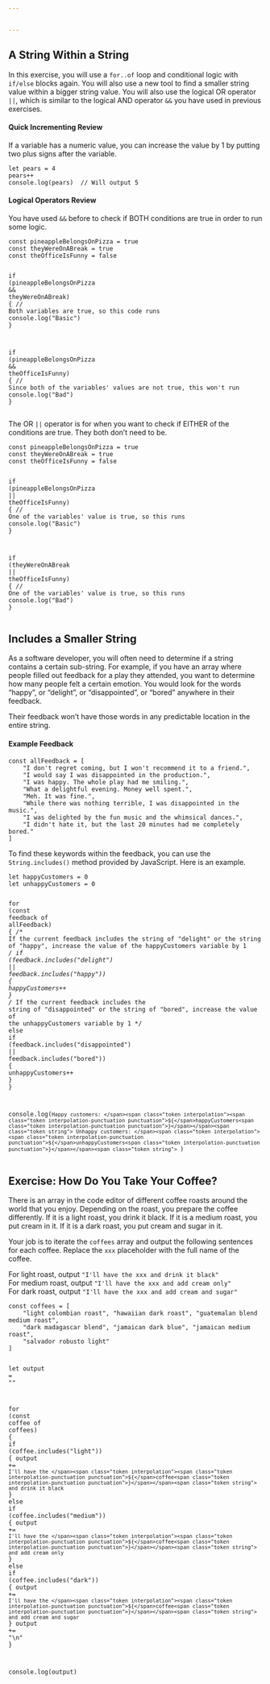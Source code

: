 ```yaml
---


---
```


<h2 id="a-string-within-a-string">A String Within a String</h2>
<p>In this exercise, you will use a <code>for..of</code> loop and conditional logic with <code>if/else</code> blocks again. You will also use a new tool to find a smaller string value within a bigger string value. You will also use the logical OR operator <code>||</code>, which is similar to the logical AND operator <code>&amp;&amp;</code> you have used in previous exercises.</p>
<h4 id="quick-incrementing-review">Quick Incrementing Review</h4>
<p>If a variable has a numeric value, you can increase the value by 1 by putting two plus signs after the variable.</p>
<pre class=" language-js"><code class="prism  language-js"><span class="token keyword">let</span> pears <span class="token operator">=</span> <span class="token number">4</span>
pears<span class="token operator">++</span>
console<span class="token punctuation">.</span><span class="token function">log</span><span class="token punctuation">(</span>pears<span class="token punctuation">)</span>  <span class="token comment">// Will output 5</span>
</code></pre>
<h4 id="logical-operators-review">Logical Operators Review</h4>
<p>You have used <code>&amp;&amp;</code> before to check if BOTH conditions are true in order to run some logic.</p>
<pre class=" language-js"><code class="prism  language-js"><span class="token keyword">const</span> pineappleBelongsOnPizza <span class="token operator">=</span> <span class="token boolean">true</span>
<span class="token keyword">const</span> theyWereOnABreak <span class="token operator">=</span> <span class="token boolean">true</span>
<span class="token keyword">const</span> theOfficeIsFunny <span class="token operator">=</span> <span class="token boolean">false</span>

<span class="token keyword">if</span> <span class="token punctuation">(</span>pineappleBelongsOnPizza <span class="token operator">&amp;&amp;</span> theyWereOnABreak<span class="token punctuation">)</span> <span class="token punctuation">{</span>
	<span class="token comment">// Both variables are true, so this code runs</span>
	console<span class="token punctuation">.</span><span class="token function">log</span><span class="token punctuation">(</span><span class="token string">"Basic"</span><span class="token punctuation">)</span>
<span class="token punctuation">}</span>

<span class="token keyword">if</span> <span class="token punctuation">(</span>pineappleBelongsOnPizza <span class="token operator">&amp;&amp;</span> theOfficeIsFunny<span class="token punctuation">)</span> <span class="token punctuation">{</span>
	<span class="token comment">// Since both of the variables' values are not true, this won't run</span>
	console<span class="token punctuation">.</span><span class="token function">log</span><span class="token punctuation">(</span><span class="token string">"Bad"</span><span class="token punctuation">)</span>
<span class="token punctuation">}</span>
</code></pre>
<p>The OR <code>||</code> operator is for when you want to check if EITHER of the conditions are true. They both don’t need to be.</p>
<pre class=" language-js"><code class="prism  language-js"><span class="token keyword">const</span> pineappleBelongsOnPizza <span class="token operator">=</span> <span class="token boolean">true</span>
<span class="token keyword">const</span> theyWereOnABreak <span class="token operator">=</span> <span class="token boolean">true</span>
<span class="token keyword">const</span> theOfficeIsFunny <span class="token operator">=</span> <span class="token boolean">false</span>

<span class="token keyword">if</span> <span class="token punctuation">(</span>pineappleBelongsOnPizza <span class="token operator">||</span> theOfficeIsFunny<span class="token punctuation">)</span> <span class="token punctuation">{</span>
	<span class="token comment">// One of the variables' value is true, so this runs</span>
	console<span class="token punctuation">.</span><span class="token function">log</span><span class="token punctuation">(</span><span class="token string">"Basic"</span><span class="token punctuation">)</span>
<span class="token punctuation">}</span>

<span class="token keyword">if</span> <span class="token punctuation">(</span>theyWereOnABreak <span class="token operator">||</span> theOfficeIsFunny<span class="token punctuation">)</span> <span class="token punctuation">{</span>
	<span class="token comment">// One of the variables' value is true, so this runs</span>
	console<span class="token punctuation">.</span><span class="token function">log</span><span class="token punctuation">(</span><span class="token string">"Bad"</span><span class="token punctuation">)</span>
<span class="token punctuation">}</span>
</code></pre>
<h2 id="includes-a-smaller-string">Includes a Smaller String</h2>
<p>As a software developer, you will often need to determine if a string contains a certain sub-string. For example, if you have an array where people filled out feedback for a play they attended, you want to determine how many people felt a certain emotion. You would look for the words “happy”, or “delight”, or “disappointed”, or “bored” anywhere in their feedback.</p>
<p>Their feedback won’t have those words in any predictable location in the entire string.</p>
<h4 id="example-feedback">Example Feedback</h4>
<pre class=" language-js"><code class="prism  language-js"><span class="token keyword">const</span> allFeedback <span class="token operator">=</span> <span class="token punctuation">[</span> 
    <span class="token string">"I don't regret coming, but I won't recommend it to a friend."</span><span class="token punctuation">,</span>
	<span class="token string">"I would say I was disappointed in the production."</span><span class="token punctuation">,</span>
	<span class="token string">"I was happy. The whole play had me smiling."</span><span class="token punctuation">,</span>
	<span class="token string">"What a delightful evening. Money well spent."</span><span class="token punctuation">,</span>
	<span class="token string">"Meh. It was fine."</span><span class="token punctuation">,</span>
	<span class="token string">"While there was nothing terrible, I was disappointed in the music."</span><span class="token punctuation">,</span>
	<span class="token string">"I was delighted by the fun music and the whimsical dances."</span><span class="token punctuation">,</span>
	<span class="token string">"I didn't hate it, but the last 20 minutes had me completely bored."</span>
<span class="token punctuation">]</span>
</code></pre>
<p>To find these keywords within the feedback, you can use the <code>String.includes()</code> method provided by JavaScript. Here is an example.</p>
<pre class=" language-js"><code class="prism  language-js"><span class="token keyword">let</span> happyCustomers <span class="token operator">=</span> <span class="token number">0</span>
<span class="token keyword">let</span> unhappyCustomers <span class="token operator">=</span> <span class="token number">0</span>

<span class="token keyword">for</span> <span class="token punctuation">(</span><span class="token keyword">const</span> feedback <span class="token keyword">of</span> allFeedback<span class="token punctuation">)</span> <span class="token punctuation">{</span>
	<span class="token comment">/*
		If the current feedback includes the string of "delight" or the string
		of "happy", increase the value of the happyCustomers variable by 1
	*/</span>
	<span class="token keyword">if</span> <span class="token punctuation">(</span>feedback<span class="token punctuation">.</span><span class="token function">includes</span><span class="token punctuation">(</span><span class="token string">"delight"</span><span class="token punctuation">)</span> <span class="token operator">||</span> feedback<span class="token punctuation">.</span><span class="token function">includes</span><span class="token punctuation">(</span><span class="token string">"happy"</span><span class="token punctuation">)</span><span class="token punctuation">)</span> <span class="token punctuation">{</span>
		happyCustomers<span class="token operator">++</span>
	<span class="token punctuation">}</span>
	<span class="token comment">/*
		If the current feedback includes the string of "disappointed" or 
		the string of "bored", increase the value of the unhappyCustomers
		variable by 1
	*/</span>
	<span class="token keyword">else</span> <span class="token keyword">if</span> <span class="token punctuation">(</span>feedback<span class="token punctuation">.</span><span class="token function">includes</span><span class="token punctuation">(</span><span class="token string">"disappointed"</span><span class="token punctuation">)</span> <span class="token operator">||</span> feedback<span class="token punctuation">.</span><span class="token function">includes</span><span class="token punctuation">(</span><span class="token string">"bored"</span><span class="token punctuation">)</span><span class="token punctuation">)</span> <span class="token punctuation">{</span>
		unhappyCustomers<span class="token operator">++</span>
	<span class="token punctuation">}</span>
<span class="token punctuation">}</span>

console<span class="token punctuation">.</span><span class="token function">log</span><span class="token punctuation">(</span><span class="token template-string"><span class="token string">`Happy customers: </span><span class="token interpolation"><span class="token interpolation-punctuation punctuation">${</span>happyCustomers<span class="token interpolation-punctuation punctuation">}</span></span><span class="token string">
Unhappy customers: </span><span class="token interpolation"><span class="token interpolation-punctuation punctuation">${</span>unhappyCustomers<span class="token interpolation-punctuation punctuation">}</span></span><span class="token string">
`</span></span><span class="token punctuation">)</span>
</code></pre>
<h2 id="exercise-how-do-you-take-your-coffee">Exercise: How Do You Take Your Coffee?</h2>
<p>There is an array in the code editor of different coffee roasts around the world that you enjoy. Depending on the roast, you prepare the coffee differently. If it is a light roast, you drink it black. If it is a medium roast, you put cream in it. If it is a dark roast, you put cream and sugar in it.</p>
<p>Your job is to iterate the <code>coffees</code> array and output the following sentences for each coffee. Replace the <code>xxx</code> placeholder with the full name of the coffee.</p>
<p>For light roast, output <code>"I'll have the xxx and drink it black"</code><br>
For medium roast, output <code>"I'll have the xxx and add cream only"</code><br>
For dark roast, output <code>"I'll have the xxx and add cream and sugar"</code></p>
<pre class=" language-js"><code class="prism  language-js"><span class="token keyword">const</span> coffees <span class="token operator">=</span> <span class="token punctuation">[</span> 
    <span class="token string">"light colombian roast"</span><span class="token punctuation">,</span> <span class="token string">"hawaiian dark roast"</span><span class="token punctuation">,</span> <span class="token string">"guatemalan blend medium roast"</span><span class="token punctuation">,</span>
    <span class="token string">"dark madagascar blend"</span><span class="token punctuation">,</span> <span class="token string">"jamaican dark blue"</span><span class="token punctuation">,</span> <span class="token string">"jamaican medium roast"</span><span class="token punctuation">,</span>
    <span class="token string">"salvador robusto light"</span>
<span class="token punctuation">]</span>

<span class="token keyword">let</span> output <span class="token operator">=</span> <span class="token string">""</span>

<span class="token keyword">for</span> <span class="token punctuation">(</span><span class="token keyword">const</span> coffee <span class="token keyword">of</span> coffees<span class="token punctuation">)</span> <span class="token punctuation">{</span>
    <span class="token keyword">if</span> <span class="token punctuation">(</span>coffee<span class="token punctuation">.</span><span class="token function">includes</span><span class="token punctuation">(</span><span class="token string">"light"</span><span class="token punctuation">)</span><span class="token punctuation">)</span> <span class="token punctuation">{</span>
        output <span class="token operator">+=</span> <span class="token template-string"><span class="token string">`I'll have the </span><span class="token interpolation"><span class="token interpolation-punctuation punctuation">${</span>coffee<span class="token interpolation-punctuation punctuation">}</span></span><span class="token string"> and drink it black`</span></span>
    <span class="token punctuation">}</span>
    <span class="token keyword">else</span> <span class="token keyword">if</span> <span class="token punctuation">(</span>coffee<span class="token punctuation">.</span><span class="token function">includes</span><span class="token punctuation">(</span><span class="token string">"medium"</span><span class="token punctuation">)</span><span class="token punctuation">)</span> <span class="token punctuation">{</span>
        output <span class="token operator">+=</span> <span class="token template-string"><span class="token string">`I'll have the </span><span class="token interpolation"><span class="token interpolation-punctuation punctuation">${</span>coffee<span class="token interpolation-punctuation punctuation">}</span></span><span class="token string"> and add cream only`</span></span>
    <span class="token punctuation">}</span>
    <span class="token keyword">else</span> <span class="token keyword">if</span> <span class="token punctuation">(</span>coffee<span class="token punctuation">.</span><span class="token function">includes</span><span class="token punctuation">(</span><span class="token string">"dark"</span><span class="token punctuation">)</span><span class="token punctuation">)</span> <span class="token punctuation">{</span>
        output <span class="token operator">+=</span> <span class="token template-string"><span class="token string">`I'll have the </span><span class="token interpolation"><span class="token interpolation-punctuation punctuation">${</span>coffee<span class="token interpolation-punctuation punctuation">}</span></span><span class="token string"> and add cream and sugar`</span></span>
    <span class="token punctuation">}</span>
    output <span class="token operator">+=</span> <span class="token string">"\n"</span>
<span class="token punctuation">}</span>

console<span class="token punctuation">.</span><span class="token function">log</span><span class="token punctuation">(</span>output<span class="token punctuation">)</span>
</code></pre>

